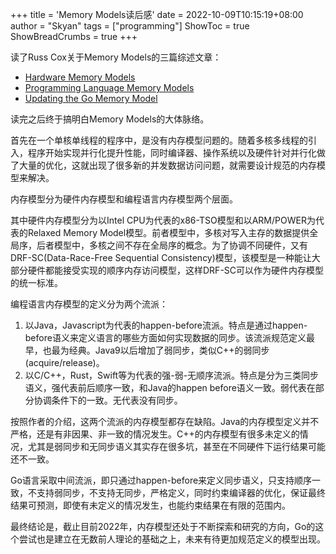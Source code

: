+++
title = 'Memory Models读后感'
date = 2022-10-09T10:15:19+08:00
author = "Skyan"
tags = ["programming"]
ShowToc = true
ShowBreadCrumbs = true
+++

读了Russ Cox关于Memory Models的三篇综述文章：
* [Hardware Memory Models](https://research.swtch.com/hwmm)
* [Programming Language Memory Models](https://research.swtch.com/plmm)
* [Updating the Go Memory Model](https://research.swtch.com/gomm)

读完之后终于搞明白Memory Models的大体脉络。

首先在一个单核单线程的程序中，是没有内存模型问题的。随着多核多线程的引入，程序开始实现并行化提升性能，同时编译器、操作系统以及硬件针对并行化做了大量的优化，这就出现了很多新的并发数据访问问题，就需要设计规范的内存模型来解决。

内存模型分为硬件内存模型和编程语言内存模型两个层面。

其中硬件内存模型分为以Intel CPU为代表的x86-TSO模型和以ARM/POWER为代表的Relaxed Memory Model模型。前者模型中，多核对写入主存的数据提供全局序，后者模型中，多核之间不存在全局序的概念。为了协调不同硬件，又有DRF-SC(Data-Race-Free Sequential Consistency)模型，该模型是一种能让大部分硬件都能接受实现的顺序内存访问模型，这样DRF-SC可以作为硬件内存模型的统一标准。

编程语言内存模型的定义分为两个流派：

1. 以Java，Javascript为代表的happen-before流派。特点是通过happen-before语义来定义语言的哪些方面如何实现数据的同步。该流派规范定义最早，也最为经典。Java9以后增加了弱同步，类似C++的弱同步(acquire/release)。
2. 以C/C++，Rust，Swift等为代表的强-弱-无顺序流派。特点是分为三类同步语义，强代表前后顺序一致，和Java的happen before语义一致。弱代表在部分协调条件下的一致。无代表没有同步。

按照作者的介绍，这两个流派的内存模型都存在缺陷。Java的内存模型定义并不严格，还是有非因果、非一致的情况发生。C++的内存模型有很多未定义的情况，尤其是弱同步和无同步语义其实存在很多坑，甚至在不同硬件下运行结果可能还不一致。

Go语言采取中间流派，即只通过happen-before来定义同步语义，只支持顺序一致，不支持弱同步，不支持无同步，严格定义，同时约束编译器的优化，保证最终结果可预测，即使有未定义的情况发生，也能约束结果在有限的范围内。

最终结论是，截止目前2022年，内存模型还处于不断探索和研究的方向，Go的这个尝试也是建立在无数前人理论的基础之上，未来有待更加规范定义的模型出现。
